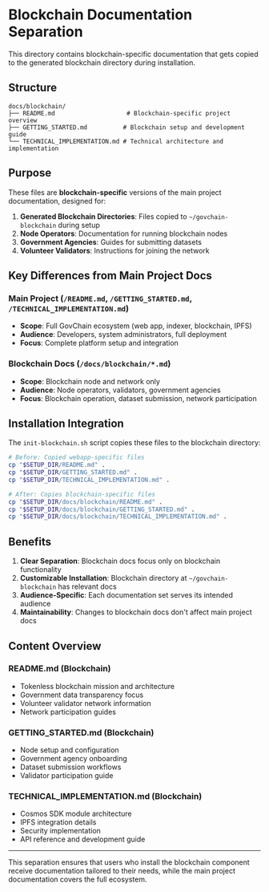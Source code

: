 # Blockchain Documentation Separation

This directory contains blockchain-specific documentation that gets copied to the generated blockchain directory during installation.

## Structure

```
docs/blockchain/
├── README.md                    # Blockchain-specific project overview
├── GETTING_STARTED.md          # Blockchain setup and development guide  
└── TECHNICAL_IMPLEMENTATION.md # Technical architecture and implementation
```

## Purpose

These files are **blockchain-specific** versions of the main project documentation, designed for:

1. **Generated Blockchain Directories**: Files copied to `~/govchain-blockchain` during setup
2. **Node Operators**: Documentation for running blockchain nodes
3. **Government Agencies**: Guides for submitting datasets
4. **Volunteer Validators**: Instructions for joining the network

## Key Differences from Main Project Docs

### Main Project (`/README.md`, `/GETTING_STARTED.md`, `/TECHNICAL_IMPLEMENTATION.md`)
- **Scope**: Full GovChain ecosystem (web app, indexer, blockchain, IPFS)
- **Audience**: Developers, system administrators, full deployment
- **Focus**: Complete platform setup and integration

### Blockchain Docs (`/docs/blockchain/*.md`)
- **Scope**: Blockchain node and network only
- **Audience**: Node operators, validators, government agencies
- **Focus**: Blockchain operation, dataset submission, network participation

## Installation Integration

The `init-blockchain.sh` script copies these files to the blockchain directory:

```bash
# Before: Copied webapp-specific files
cp "$SETUP_DIR/README.md" .
cp "$SETUP_DIR/GETTING_STARTED.md" .
cp "$SETUP_DIR/TECHNICAL_IMPLEMENTATION.md" .

# After: Copies blockchain-specific files
cp "$SETUP_DIR/docs/blockchain/README.md" .
cp "$SETUP_DIR/docs/blockchain/GETTING_STARTED.md" .
cp "$SETUP_DIR/docs/blockchain/TECHNICAL_IMPLEMENTATION.md" .
```

## Benefits

1. **Clear Separation**: Blockchain docs focus only on blockchain functionality
2. **Customizable Installation**: Blockchain directory at `~/govchain-blockchain` has relevant docs
3. **Audience-Specific**: Each documentation set serves its intended audience
4. **Maintainability**: Changes to blockchain docs don't affect main project docs

## Content Overview

### README.md (Blockchain)
- Tokenless blockchain mission and architecture
- Government data transparency focus
- Volunteer validator network information
- Network participation guides

### GETTING_STARTED.md (Blockchain)
- Node setup and configuration
- Government agency onboarding
- Dataset submission workflows
- Validator participation guide

### TECHNICAL_IMPLEMENTATION.md (Blockchain)
- Cosmos SDK module architecture
- IPFS integration details
- Security implementation
- API reference and development guide

---

This separation ensures that users who install the blockchain component receive documentation tailored to their needs, while the main project documentation covers the full ecosystem.